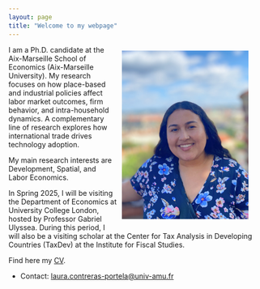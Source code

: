 ```yaml
---
layout: page
title: "Welcome to my webpage"
---
```


<img class="img-responsive" style="float: right; margin: 10px 30px 20px 10px;" src="photo.jpg" width="250" alt="Your Photo">
<p align="left">
I am a Ph.D. candidate at the Aix-Marseille School of Economics (Aix-Marseille University). My research focuses on how place-based and industrial policies affect labor market outcomes, firm behavior, and intra-household dynamics. A complementary line of research explores how international trade drives technology adoption.
</p>

My main research interests are Development, Spatial, and Labor Economics.

In Spring 2025, I will be visiting the Department of Economics at University College London, hosted by Professor Gabriel Ulyssea. During this period, I will also be a visiting scholar at the Center for Tax Analysis in Developing Countries (TaxDev) at the Institute for Fiscal Studies.
        

Find here my [CV](https://lauradcontreras.github.io/contreras_CV.pdf).

- Contact: [laura.contreras-portela@univ-amu.fr](mailto:laura.contreras-portela@univ-amu.fr)
